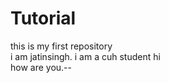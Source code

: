 # Tutorial
this is my first repository
<br>
i am jatinsingh.
i am a cuh student
hi
<br>
how are you.--